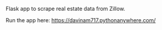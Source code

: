 Flask app to scrape real estate data from Zillow.

Run the app here: https://davinam717.pythonanywhere.com/
